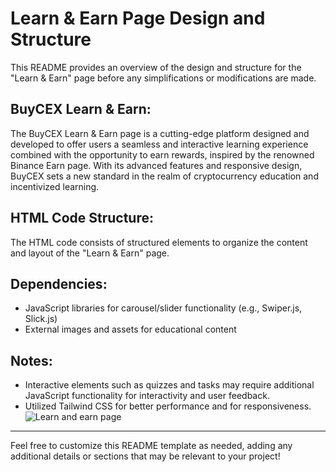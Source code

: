 
# Learn & Earn Page Design and Structure

This README provides an overview of the design and structure for the "Learn & Earn" page before any simplifications or modifications are made.

## BuyCEX Learn & Earn:

The BuyCEX Learn & Earn page is a cutting-edge platform designed and developed to offer users a seamless and interactive learning experience combined with the opportunity to earn rewards, inspired by the renowned Binance Earn page. With its advanced features and responsive design, BuyCEX sets a new standard in the realm of cryptocurrency education and incentivized learning.

## HTML Code Structure:

The HTML code consists of structured elements to organize the content and layout of the "Learn & Earn" page.

## Dependencies:
- JavaScript libraries for carousel/slider functionality (e.g., Swiper.js, Slick.js)
- External images and assets for educational content

## Notes:
- Interactive elements such as quizzes and tasks may require additional JavaScript functionality for interactivity and user feedback.
- Utilized Tailwind CSS for better performance and for responsiveness.![Learn and earn page](https://github.com/qurban7860/BuyCex-LearnEarn-Page/assets/130245638/f4899cf5-86d0-45c6-8c37-7761b98815a2)


---

Feel free to customize this README template as needed, adding any additional details or sections that may be relevant to your project!
